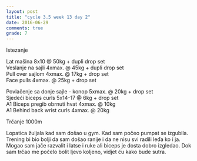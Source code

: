 ```yaml
---
layout: post
title: "cycle 3.5 week 13 day 2"
date: 2016-06-29
comments: true
grade: 7
---
```


Istezanje

Lat mašina 8x10 @ 50kg + dupli drop set     
Veslanje na sajli 4xmax. @ 45kg + dupli drop set     
Pull over sajlom 4xmax. @ 17kg + drop set      
Face pulls 4xmax. @ 25kg + drop set               

Povlačenje sa donje sajle - konop 5xmax. @ 20kg + drop set   
Sjedeći biceps curls 5x14-17 @ 6kg + drop set      
A1 Biceps pregib obrnuti hvat 4xmax. @ 10kg     
A1 Behind back wrist curls 4xmax. @ 20kg  

Trčanje 1000m

Lopatica žuljala kad sam došao u gym. Kad sam počeo pumpat se izgubila. Trening bi bio bolji da sam došao ranije i da ne nisu svi radili leđa ko i ja. Mogao sam jače razvalit i latse i ruke ali biceps je dosta dobro izgledao. Dok sam trčao me počelo bolit ljevo koljeno, vidjet ću kako bude sutra.
